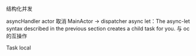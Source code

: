 结构化并发

asyncHandler
actor
取消
MainActor -> dispatcher
async let：The async-let syntax described in the previous section creates a child task for you. 
与 oc 的互操作

Task local